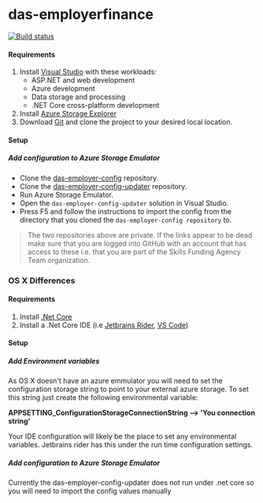 # das-employerfinance

[![Build status](https://sfa-gov-uk.visualstudio.com/Digital%20Apprenticeship%20Service/_apis/build/status/Manage%20Apprenticeships/das-employerfinance)](https://sfa-gov-uk.visualstudio.com/Digital%20Apprenticeship%20Service/_build/latest?definitionId=1183)

#### Requirements

1. Install [Visual Studio] with these workloads:
    * ASP.NET and web development
    * Azure development
    * Data storage and processing
    * .NET Core cross-platform development 
2. Install [Azure Storage Explorer] 
3. Download [Git] and clone the project to your desired local location.

[Azure Storage Explorer]: http://storageexplorer.com
[Visual Studio]: https://www.visualstudio.com
[Git]: https://git-scm.com/

#### Setup

##### Add configuration to Azure Storage Emulator

* Clone the [das-employer-config](https://github.com/SkillsFundingAgency/das-employer-config) repository.
* Clone the [das-employer-config-updater](https://github.com/SkillsFundingAgency/das-employer-config-updater) repository.
* Run Azure Storage Emulator.
* Open the `das-employer-config-updater` solution in Visual Studio.
* Press F5 and follow the instructions to import the config from the directory that you cloned the `das-employer-config repository` to.

> The two repositories above are private. If the links appear to be dead make sure that you are logged into GitHub with an account that has access to these i.e. that you are part of the Skills Funding Agency Team organization.



### OS X Differences

#### Requirements

1. Install [.Net Core]
2. Install a .Net Core IDE (i.e [Jetbrains Rider], [VS Code])

[.Net Core]: https://dotnet.microsoft.com/download
[Jetbrains Rider]: https://www.jetbrains.com/rider
[VS Code]: https://code.visualstudio.com/

#### Setup

##### Add Environment variables

As OS X doesn't have an azure emmulator you will need to set the configuration storage string to point to your external azure storage. To set this string just create the following environmental variable:

**APPSETTING_ConfigurationStorageConnectionString --> 'You connection string'**

Your IDE configuration will likely be the place to set any environmental variables. Jetbrains rider has this under the run time configuration settings.


##### Add configuration to Azure Storage Emulator

Currently the das-employer-config-updater does not run under .net core so you will need to import the config values manually
